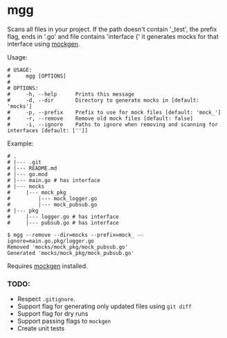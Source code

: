 # mgg

Scans all files in your project. If the path doesn't contain '_test',
the prefix flag, ends in '.go' and file contains 'interface {' it
generates mocks for that interface using
[mockgen](https://github.com/golang/mock).

Usage:

```
# USAGE:
#     mgg [OPTIONS]
# 
# OPTIONS:
#     -h, --help	  Prints this message
#     -d, --dir       Directory to generate mocks in [default: 'mocks']
#     -p, --prefix    Prefix to use for mock files [default: 'mock_']
#     -r, --remove    Remove old mock files [default: false]
#     -i, --ignore    Paths to ignore when removing and scanning for interfaces [default: ['']]
```

Example:

```
# .
# |--- .git
# |--- README.md
# |--- go.mod
# |--- main.go # has interface
# |--- mocks
#     |--- mock_pkg
#         |--- mock_logger.go
#         |--- mock_pubsub.go
# |--- pkg
#     |--- logger.go # has interface
#     |--- pubsub.go # has interface

$ mgg --remove --dir=mocks --prefix=mock_ --ignore=main.go,pkg/logger.go
Removed 'mocks/mock_pkg/mock_pubsub.go'
Generated 'mocks/mock_pkg/mock_pubsub.go'
```

Requires [mockgen](https://github.com/golang/mock) installed.

### TODO:

* Respect `.gitignore`.
* Support flag for generating only updated files using `git diff`
* Support flag for dry runs
* Support passing flags to `mockgen`
* Create unit tests
